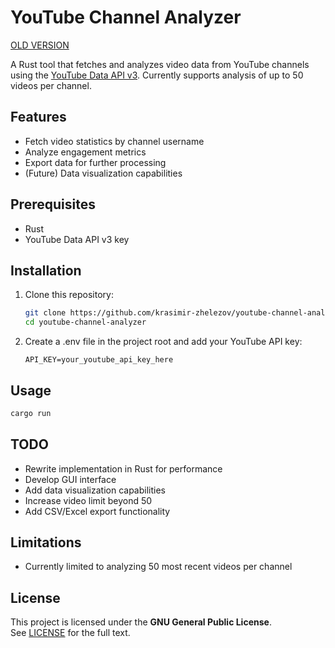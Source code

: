 # YouTube Channel Analyzer
[OLD VERSION](https://github.com/krasimir-zhelezov/python-youtube-channel-analyzer/)

A Rust tool that fetches and analyzes video data from YouTube channels using the [YouTube Data API v3](https://developers.google.com/youtube/). Currently supports analysis of up to 50 videos per channel.

## Features

- Fetch video statistics by channel username
- Analyze engagement metrics
- Export data for further processing
- (Future) Data visualization capabilities

## Prerequisites

- Rust
- YouTube Data API v3 key

## Installation

1. Clone this repository:
   ```bash
   git clone https://github.com/krasimir-zhelezov/youtube-channel-analyzer.git
   cd youtube-channel-analyzer
   ```

2. Create a .env file in the project root and add your YouTube API key:
    ```env
    API_KEY=your_youtube_api_key_here
    ```

## Usage

```bash
cargo run
```

## TODO
* Rewrite implementation in Rust for performance
* Develop GUI interface
* Add data visualization capabilities
* Increase video limit beyond 50
* Add CSV/Excel export functionality

## Limitations
* Currently limited to analyzing 50 most recent videos per channel

## License
This project is licensed under the **GNU General Public License**.  
See [LICENSE](LICENSE) for the full text.